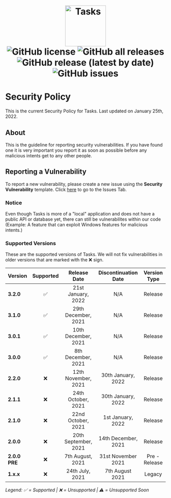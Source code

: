 <h1 align="center">
  <img src="https://user-images.githubusercontent.com/53088136/136106972-30a9cca8-7a32-479a-9368-74ffe2d60a43.png" alt="Tasks" height="128" /><br>
  <img alt="GitHub license" src="https://img.shields.io/github/license/litetools/tasks?style=flat-square"> <img alt="GitHub all releases" src="https://img.shields.io/github/downloads/LiteTools/Tasks/total?style=flat-square"> <img alt="GitHub release (latest by date)" src="https://img.shields.io/github/v/release/LiteTools/Tasks?style=flat-square"> <img alt="GitHub issues" src="https://img.shields.io/github/issues/LiteTools/Tasks?style=flat-square">
</h1>

# Security Policy
This is the current Security Policy for Tasks. Last updated on January 25th, 2022.

## About
This is the guideline for reporting security vulnerabilities. If you have found one it is very important you report it as soon as possible before any malicious intents get to any other people.

## Reporting a Vulnerability
To report a new vulnerability, please create a new issue using the **Security Vulnerability** template. Click [here](https://github.com/LiteTools/Tasks/issues) to go to the Issues Tab.

### Notice
Even though Tasks is more of a "local" application and does not have a public API or database yet, there can still be vulnerabilites within our code (Example: A feature that can exploit Windows features for malicious intents.)



### Supported Versions
These are the supported versions of Tasks. We will not fix vulnerabilities in older versions that are marked with the :x: sign.

| Version             | Supported          | Release Date         | Discontinuation Date | Version Type |
| :------------------ | :----------------: | :--------------:     | :------------------: | :------------------: | 
| **3.2.0**           | ✅                 | 21st January, 2022  | N/A                  | Release| 
| **3.1.0**           | ✅                 | 29th December, 2021  | N/A                  | Release| 
| **3.0.1**           | ✅                 | 10th December, 2021  | N/A                  | Release| 
| **3.0.0**           | ✅                 | 8th December, 2021   | N/A                  | Release |
| **2.2.0**           | :x:                 | 12th November, 2021  | 30th January, 2022  | Release| 
| **2.1.1**           | :x:                 | 24th October, 2021   | 30th January, 2022  | Release |
| **2.1.0**           | :x:                | 22nd October, 2021    | 1st January, 2022   | Release |
| **2.0.0**           | :x:                 | 20th September, 2021 |  14th December, 2021   | Release |
| **2.0.0 PRE**       | :x:                 | 7th August, 2021     | 31st November 2021   | Pre - Release |
| **1.x.x**           | :x:                | 24th July, 2021      | 7th August 2021      | Legacy |

*Legend: ✅ = Supported | :x: = Unsupported | ⚠️ = Unsupported Soon*

